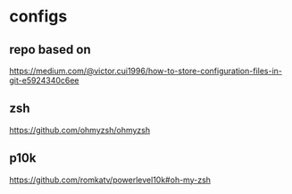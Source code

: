 # configs

## repo based on

https://medium.com/@victor.cui1996/how-to-store-configuration-files-in-git-e5924340c6ee

## zsh

https://github.com/ohmyzsh/ohmyzsh

## p10k

https://github.com/romkatv/powerlevel10k#oh-my-zsh
